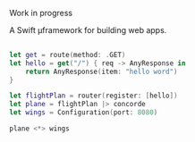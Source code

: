 Work in progress


A Swift µframework for building web apps. 


```swift
	
let get = route(method: .GET)
let hello = get("/") { req -> AnyResponse in
    return AnyResponse(item: "hello word")
}

let flightPlan = router(register: [hello])
let plane = flightPlan |> concorde
let wings = Configuration(port: 8080)

plane <*> wings


```
